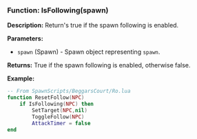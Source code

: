 ### Function: IsFollowing(spawn)

**Description:**
Return's true if the spawn following is enabled.

**Parameters:**
- `spawn` (Spawn) - Spawn object representing `spawn`.

**Returns:** True if the spawn following is enabled, otherwise false.

**Example:**

```lua
-- From SpawnScripts/BeggarsCourt/Ro.lua
function ResetFollow(NPC)    
    if IsFollowing(NPC) then
        SetTarget(NPC,nil)
        ToggleFollow(NPC)
        AttackTimer = false
end
```
